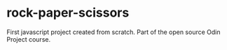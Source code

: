 # rock-paper-scissors
First javascript project created from scratch. Part of the open source Odin Project course.
